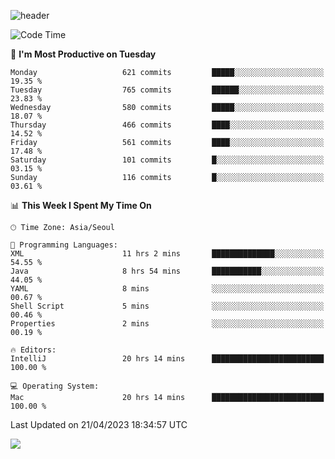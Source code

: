 ![header](https://capsule-render.vercel.app/api?type=Egg&color=timeAuto&height=300&section=header&text=PoPo&fontSize=90&animation=fadeIn)

  <!--START_SECTION:waka-->
![Code Time](http://img.shields.io/badge/Code%20Time-698%20hrs%2028%20mins-blue)

📅 **I'm Most Productive on Tuesday** 

```text
Monday                   621 commits         █████░░░░░░░░░░░░░░░░░░░░   19.35 % 
Tuesday                  765 commits         ██████░░░░░░░░░░░░░░░░░░░   23.83 % 
Wednesday                580 commits         █████░░░░░░░░░░░░░░░░░░░░   18.07 % 
Thursday                 466 commits         ████░░░░░░░░░░░░░░░░░░░░░   14.52 % 
Friday                   561 commits         ████░░░░░░░░░░░░░░░░░░░░░   17.48 % 
Saturday                 101 commits         █░░░░░░░░░░░░░░░░░░░░░░░░   03.15 % 
Sunday                   116 commits         █░░░░░░░░░░░░░░░░░░░░░░░░   03.61 % 
```


📊 **This Week I Spent My Time On** 

```text
🕑︎ Time Zone: Asia/Seoul

💬 Programming Languages: 
XML                      11 hrs 2 mins       ██████████████░░░░░░░░░░░   54.55 % 
Java                     8 hrs 54 mins       ███████████░░░░░░░░░░░░░░   44.05 % 
YAML                     8 mins              ░░░░░░░░░░░░░░░░░░░░░░░░░   00.67 % 
Shell Script             5 mins              ░░░░░░░░░░░░░░░░░░░░░░░░░   00.46 % 
Properties               2 mins              ░░░░░░░░░░░░░░░░░░░░░░░░░   00.19 % 

🔥 Editors: 
IntelliJ                 20 hrs 14 mins      █████████████████████████   100.00 % 

💻 Operating System: 
Mac                      20 hrs 14 mins      █████████████████████████   100.00 % 
```


 Last Updated on 21/04/2023 18:34:57 UTC
<!--END_SECTION:waka-->



<img src="https://capsule-render.vercel.app/api?type=Egg&color=timeAuto&height=300&section=footer&text=PoPo&fontSize=90&animation=fadeIn&reversal=true" />
